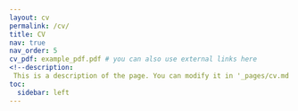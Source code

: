 ```yaml
---
layout: cv
permalink: /cv/
title: CV
nav: true
nav_order: 5
cv_pdf: example_pdf.pdf # you can also use external links here
<!--description: 
 This is a description of the page. You can modify it in '_pages/cv.md'. You can also change or remove the top pdf download button. -->
toc:
  sidebar: left
---
```

